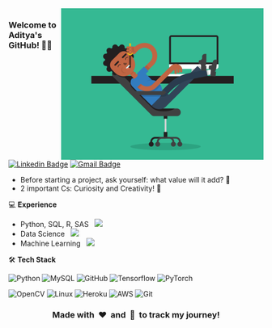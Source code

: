 <img align="right" src="https://github.com/adityabindra01/adityabindra01/blob/main/fun_coder.gif" alt="Coder GIF" width="400" height="300">

### Welcome to Aditya's GitHub! 🧑‍💻 
[![Linkedin Badge](https://img.shields.io/badge/-adityabindra-blue?style=flat-square&logo=Linkedin&logoColor=white&link=https://www.linkedin.com/in/adityabindra01/)](https://www.linkedin.com/in/adityabindra01/)
[![Gmail Badge](https://img.shields.io/badge/-adityabindra01@gmail.com-c14438?style=flat-square&logo=Gmail&logoColor=white&link=mailto:adityabindra01@gmail.com)](mailto:adityabindra01@gmail.com) 

- Before starting a project, ask yourself: what value will it add? 🎯
- 2 important Cs: Curiosity and Creativity! 🔎

 💻 **Experience** 
- Python, SQL, R, SAS &nbsp; <img src="https://media.giphy.com/media/c0Jwn0I22a3XHgPaft/giphy.gif" height="20"> 
- Data Science &nbsp; <img src="https://media.giphy.com/media/l2JdTgYZ7VG4EeBVe/giphy.gif" height="20">
- Machine Learning &nbsp; <img src="https://media.giphy.com/media/3o6Yg4GUVgIUg3bf7W/giphy.gif" height="20">

🛠 **Tech Stack**

![Python](https://img.shields.io/badge/-Python-000000?style=flat&logo=python)
![MySQL](https://img.shields.io/badge/-MySQL-000000?style=flat&logo=MySQL)
![GitHub](https://img.shields.io/badge/-GitHub-000000?style=flat&logo=github&logoColor=FFFFFF)
![Tensorflow](https://img.shields.io/badge/-Tensorflow-000000?style=flat&logo=tensorflow)
![PyTorch](https://img.shields.io/badge/-PyTorch-000000?style=flat&logo=pytorch)

![OpenCV](https://img.shields.io/badge/-OpenCV-000000?style=flat&logo=opencv)
![Linux](https://img.shields.io/badge/-Linux-000000?style=flat&logo=linux&logoColor=FCC624)
![Heroku](https://img.shields.io/badge/-Heroku-000000?style=flat&logo=heroku)
![AWS](https://img.shields.io/badge/AWS-000000?style=flat-square&logo=amazon-aws)
![Git](https://img.shields.io/badge/-Git-000000?style=flat&logo=git&logoColor=F05032)

<div align="center">
    <h3 align="center">Made with &nbsp;❤️&nbsp; and &nbsp;🧠&nbsp; to track my journey!</h3>
</div>
